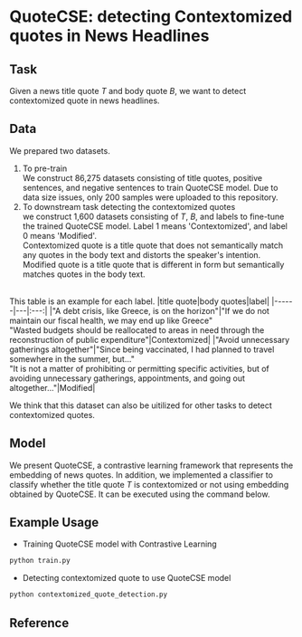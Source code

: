 # QuoteCSE: detecting Contextomized quotes in News Headlines

## Task
Given a news title quote *T* and body quote *B*, we want to detect contextomized quote in news headlines.

## Data
We prepared two datasets.
1. To pre-train<br/>
We construct 86,275 datasets consisting of title quotes, positive sentences, and negative sentences to train QuoteCSE model. Due to data size issues, only 200 samples were uploaded to this repository. 
2. To downstream task detecting the contextomized quotes
<br/>we construct 1,600 datasets consisting of *T*, *B*, and labels to fine-tune the trained QuoteCSE model. Label 1 means 'Contextomized', and label 0 means 'Modified'.<br/>
Contextomized quote is a title quote that does not semantically match any quotes in the body text and distorts the speaker's intention.
Modified quote is a title quote that is different in form but semantically matches quotes in the body text.

<br/> This table is an example for each label.
|title quote|body quotes|label|
|------|---|:---:|
|"A debt crisis, like Greece, is on the horizon"|"If we do not maintain our fiscal health, we may end up like Greece" <br/> "Wasted budgets should be reallocated to areas in need through the reconstruction of public expenditure"|Contextomized|
|"Avoid unnecessary gatherings altogether"|"Since being vaccinated, I had planned to travel somewhere in the summer, but..." <br/> "It is not a matter of prohibiting or permitting specific activities, but of avoiding unnecessary gatherings, appointments, and going out altogether..."|Modified|

We think that this dataset can also be uitilized for other tasks to detect contextomized quotes.


## Model
We present QuoteCSE, a contrastive learning framework that represents the embedding of news quotes. In addition, we implemented a classifier to classify whether the title quote *T* is contextomized or not using embedding obtained by QuoteCSE. It can be executed using the command below.


## Example Usage
- Training QuoteCSE model with Contrastive Learning
```python
python train.py 
```

- Detecting contextomized quote to use QuoteCSE model
```python
python contextomized_quote_detection.py 
```


## Reference

